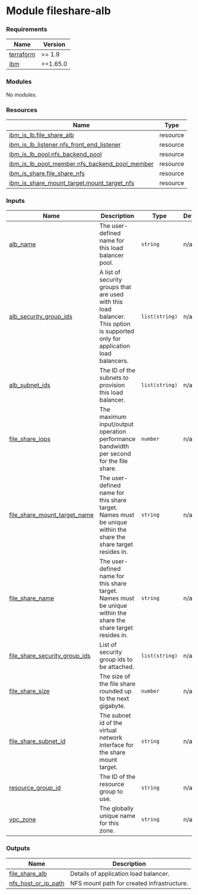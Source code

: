 # Module fileshare-alb

<!-- BEGINNING OF PRE-COMMIT-TERRAFORM DOCS HOOK -->
### Requirements

| Name | Version |
|------|---------|
| <a name="requirement_terraform"></a> [terraform](#requirement\_terraform) | >= 1.9 |
| <a name="requirement_ibm"></a> [ibm](#requirement\_ibm) | >=1.65.0 |

### Modules

No modules.

### Resources

| Name | Type |
|------|------|
| [ibm_is_lb.file_share_alb](https://registry.terraform.io/providers/IBM-Cloud/ibm/latest/docs/resources/is_lb) | resource |
| [ibm_is_lb_listener.nfs_front_end_listener](https://registry.terraform.io/providers/IBM-Cloud/ibm/latest/docs/resources/is_lb_listener) | resource |
| [ibm_is_lb_pool.nfs_backend_pool](https://registry.terraform.io/providers/IBM-Cloud/ibm/latest/docs/resources/is_lb_pool) | resource |
| [ibm_is_lb_pool_member.nfs_backend_pool_member](https://registry.terraform.io/providers/IBM-Cloud/ibm/latest/docs/resources/is_lb_pool_member) | resource |
| [ibm_is_share.file_share_nfs](https://registry.terraform.io/providers/IBM-Cloud/ibm/latest/docs/resources/is_share) | resource |
| [ibm_is_share_mount_target.mount_target_nfs](https://registry.terraform.io/providers/IBM-Cloud/ibm/latest/docs/resources/is_share_mount_target) | resource |

### Inputs

| Name | Description | Type | Default | Required |
|------|-------------|------|---------|:--------:|
| <a name="input_alb_name"></a> [alb\_name](#input\_alb\_name) | The user-defined name for this load balancer pool. | `string` | n/a | yes |
| <a name="input_alb_security_group_ids"></a> [alb\_security\_group\_ids](#input\_alb\_security\_group\_ids) | A list of security groups that are used with this load balancer. This option is supported only for application load balancers. | `list(string)` | n/a | yes |
| <a name="input_alb_subnet_ids"></a> [alb\_subnet\_ids](#input\_alb\_subnet\_ids) | The ID of the subnets to provision this load balancer. | `list(string)` | n/a | yes |
| <a name="input_file_share_iops"></a> [file\_share\_iops](#input\_file\_share\_iops) | The maximum input/output operation performance bandwidth per second for the file share. | `number` | n/a | yes |
| <a name="input_file_share_mount_target_name"></a> [file\_share\_mount\_target\_name](#input\_file\_share\_mount\_target\_name) | The user-defined name for this share target. Names must be unique within the share the share target resides in. | `string` | n/a | yes |
| <a name="input_file_share_name"></a> [file\_share\_name](#input\_file\_share\_name) | The user-defined name for this share target. Names must be unique within the share the share target resides in. | `string` | n/a | yes |
| <a name="input_file_share_security_group_ids"></a> [file\_share\_security\_group\_ids](#input\_file\_share\_security\_group\_ids) | List of security group ids to be attached. | `list(string)` | n/a | yes |
| <a name="input_file_share_size"></a> [file\_share\_size](#input\_file\_share\_size) | The size of the file share rounded up to the next gigabyte. | `number` | n/a | yes |
| <a name="input_file_share_subnet_id"></a> [file\_share\_subnet\_id](#input\_file\_share\_subnet\_id) | The subnet id of the virtual network interface for the share mount target. | `string` | n/a | yes |
| <a name="input_resource_group_id"></a> [resource\_group\_id](#input\_resource\_group\_id) | The ID of the resource group to use. | `string` | n/a | yes |
| <a name="input_vpc_zone"></a> [vpc\_zone](#input\_vpc\_zone) | The globally unique name for this zone. | `string` | n/a | yes |

### Outputs

| Name | Description |
|------|-------------|
| <a name="output_file_share_alb"></a> [file\_share\_alb](#output\_file\_share\_alb) | Details of application load balancer. |
| <a name="output_nfs_host_or_ip_path"></a> [nfs\_host\_or\_ip\_path](#output\_nfs\_host\_or\_ip\_path) | NFS mount path for created infrastructure. |
<!-- END OF PRE-COMMIT-TERRAFORM DOCS HOOK -->
